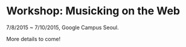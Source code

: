 # Workshop: Musicking on the Web

7/8/2015 ~ 7/10/2015, Google Campus Seoul.

More details to come!

